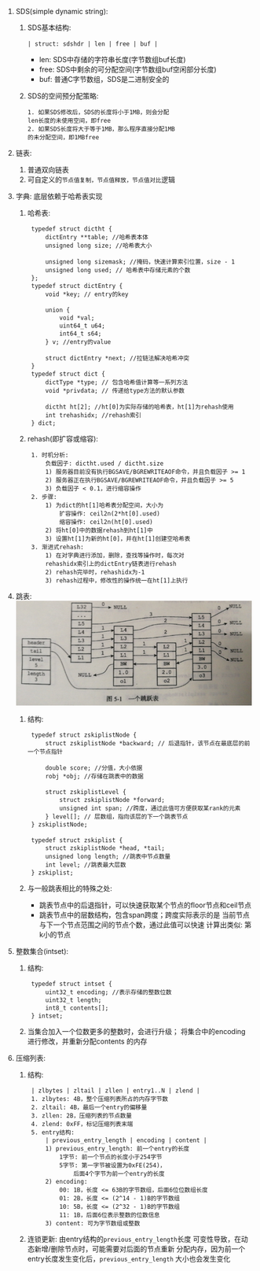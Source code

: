 1. SDS(simple dynamic string):
    1) SDS基本结构:
    
        `| struct: sdshdr | len | free | buf |`
        - len: SDS中存储的字符串长度(字节数组buf长度)
        - free: SDS中剩余的可分配空间(字节数组buf空闲部分长度)
        - buf: 普通C字节数组，SDS是二进制安全的
    2) SDS的空间预分配策略:
        
        ````
        1. 如果SDS修改后，SDS的长度将小于1MB，则会分配
       len长度的未使用空间，即free
       2. 如果SDS长度将大于等于1MB，那么程序直接分配1MB
       的未分配空间，即1MBfree
       ````
       
2. 链表:
    1) 普通双向链表
    2) 可自定义的`节点值复制，节点值释放，节点值对比`逻辑
    
3. 字典: 底层依赖于哈希表实现
    1) 哈希表:
       ```` 
        typedef struct dictht {
            dictEntry **table; //哈希表本体
            unsigned long size; //哈希表大小
            
            unsigned long sizemask; //掩码，快速计算索引位置，size - 1
            unsigned long used; // 哈希表中存储元素的个数
        };
        typedef struct dictEntry {
            void *key; // entry的key
       
            union {
                void *val;
                uint64_t u64;
                int64_t s64;
            } v; //entry的value
       
            struct dictEntry *next; //拉链法解决哈希冲突
        }
        typedef struct dict {
            dictType *type; // 包含哈希值计算等一系列方法
            void *privdata; // 传递给type方法的默认参数
       
            dictht ht[2]; //ht[0]为实际存储的哈希表，ht[1]为rehash使用
            int trehashidx; //rehash索引
        } dict;
       ````
    2) rehash(即扩容或缩容):
        
       ````
        1. 时机分析: 
            负载因子: dictht.used / dictht.size
            1) 服务器目前没有执行BGSAVE/BGREWRITEAOF命令，并且负载因子 >= 1
            2) 服务器正在执行BGSAVE/BGREWRITEAOF命令，并且负载因子 >= 5
            3) 负载因子 < 0.1，进行缩容操作
        2. 步骤:
            1) 为dict的ht[1]哈希表分配空间，大小为 
                扩容操作: ceil2n(2*ht[0].used)
                缩容操作: ceil2n(ht[0].used)
            2) 将ht[0]中的数据rehash到ht[1]中
            3) 设置ht[1]为新的ht[0]，并在ht[1]创建空哈希表
        3. 渐进式rehash:
            1) 在对字典进行添加，删除，查找等操作时，每次对
            rehashidx索引上的dictEntry链表进行rehash
            2) rehash完毕时，rehashidx为-1
            3) rehash过程中，修改性的操作统一在ht[1]上执行
       ````
       
4. 跳表:
    ![](./images/redisskiplist.png)
    1) 结构:
    
       ````
        typedef struct zskiplistNode {
            struct zskiplistNode *backward; // 后退指针，该节点在最底层的前一个节点指针
            
            double score; //分值，大小依据
            robj *obj; //存储在跳表中的数据
       
            struct zskiplistLevel {
                struct zskiplistNode *forward;
                unsigned int span; //跨度，通过此值可方便获取某rank的元素
            } level[]; // 层数组，指向该层的下一个跳表节点
        } zskiplistNode;
       
        typedef struct zskiplist {
            struct zskiplistNode *head, *tail;
            unsigned long length; //跳表中节点数量
            int level; //跳表最大层数
        } zskiplist;
       ````
    2) 与一般跳表相比的特殊之处:
        - 跳表节点中的后退指针，可以快速获取某个节点的floor节点和ceil节点
        - 跳表节点中的层数结构，包含span跨度；跨度实际表示的是
        当前节点与下一个节点范围之间的节点个数，通过此值可以快速
        计算出类似: 第k小的节点
        
5. 整数集合(intset):
    1) 结构:
       ````
        typedef struct intset {
            uint32_t encoding; //表示存储的整数位数
            uint32_t length;
            int8_t contents[];
        } intset;
       ````
    2) 当集合加入一个位数更多的整数时，会进行升级；
    将集合中的encoding进行修改，并重新分配contents
    的内存
    
6. 压缩列表:
    1) 结构:
       ````
        | zlbytes | zltail | zllen | entry1..N | zlend |
        1. zlbytes: 4B，整个压缩列表所占的内存字节数
        2. zltail: 4B，最后一个entry的偏移量
        3. zllen: 2B，压缩列表的节点数量
        4. zlend: 0xFF，标记压缩列表末端
        5. entry结构:
            | previous_entry_length | encoding | content |
            1) previous_entry_length: 前一个entry的长度
                1字节: 前一个节点的长度小于254字节
                5字节: 第一字节被设置为0xFE(254)，
                    后面4个字节为前一个entry的长度
            2) encoding:
                00: 1B，长度 <= 63B的字节数组，后面6位位数组长度
                01: 2B，长度 <= (2^14 - 1)B的字节数组
                10: 5B，长度 <= (2^32 - 1)B的字节数组
                11: 1B，后面6位表示整数的位数信息
            3) content: 可为字节数组或整数
       ````
    2) 连锁更新: 由entry结构的`previous_entry_length`长度
    可变性导致，在动态新增/删除节点时，可能需要对后面的节点重新
    分配内存，因为前一个entry长度发生变化后，`previous_entry_length`
    大小也会发生变化
    